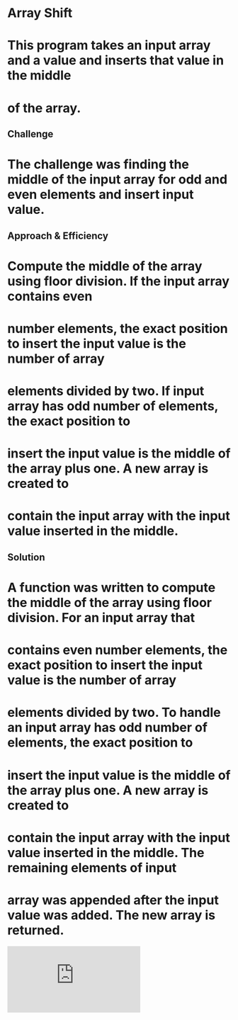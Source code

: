 # Array Shift
# This program takes an input array and a value and inserts that value in the middle 
# of the array.

## Challenge
# The challenge was finding the middle of the input array for odd and even elements and insert input value.    

## Approach & Efficiency
# Compute the middle of the array using floor division.  If the input array contains even
# number elements, the exact position to insert the input value is the number of array
# elements divided by two.  If input array has odd number of elements, the exact position to 
# insert the input value is the middle of the array plus one.  A new array is created to
# contain the input array with the input value inserted in the middle.
 
## Solution
# A function was written to compute the middle of the array using floor division.  For an input array that
# contains even number elements, the exact position to insert the input value is the number of array
# elements divided by two.  To handle an input array has odd number of elements, the exact position to 
# insert the input value is the middle of the array plus one.  A new array is created to
# contain the input array with the input value inserted in the middle.  The remaining elements of input
# array was appended after the input value was added.  The new array is returned.

![alt text](https://github.com/arensdj/data-structures-and-algorithms/blob/master/code-challenges-401/assets/array_shift.pdf)
<!-- Embedded whiteboard image -->
